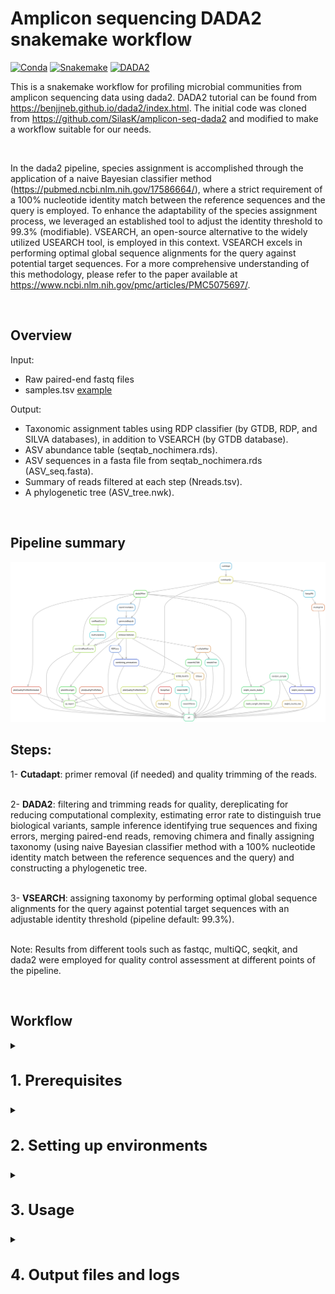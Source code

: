 
# Amplicon sequencing DADA2 snakemake workflow

[![Conda](https://img.shields.io/badge/conda-v4.14.0-lightgrey)](https://docs.conda.io/en/latest/)
[![Snakemake](https://img.shields.io/badge/snakemake-7.21.0.1-blue)](https://snakemake.bitbucket.io)
[![DADA2](https://img.shields.io/badge/DADA2-v1.26.0-orange)](https://benjjneb.github.io/dada2/index.html)


This is a snakemake workflow for profiling microbial communities from amplicon sequencing
data using dada2. DADA2 tutorial can be found from https://benjjneb.github.io/dada2/index.html. The initial code was cloned from https://github.com/SilasK/amplicon-seq-dada2 and modified to make a workflow suitable for our needs.

<br>

In the dada2 pipeline, species assignment is accomplished through the application of a naive Bayesian classifier method (https://pubmed.ncbi.nlm.nih.gov/17586664/), where a strict requirement of a 100% nucleotide identity match between the reference sequences and the query is employed. To enhance the adaptability of the species assignment process, we leveraged an established tool to adjust the identity threshold to 99.3% (modifiable).
VSEARCH, an open-source alternative to the widely utilized USEARCH tool, is employed in this context. VSEARCH excels in performing optimal global sequence alignments for the query against potential target sequences.
For a more comprehensive understanding of this methodology, please refer to the paper available at https://www.ncbi.nlm.nih.gov/pmc/articles/PMC5075697/.

<br>

## Overview

Input: 
* Raw paired-end fastq files
* samples.tsv [example](example_files/samples.tsv)

Output:

* Taxonomic assignment tables using RDP classifier (by GTDB, RDP, and SILVA databases), in addition to VSEARCH (by GTDB database).
* ASV abundance table (seqtab_nochimera.rds).
* ASV sequences in a fasta file from seqtab_nochimera.rds (ASV_seq.fasta).
* Summary of reads filtered at each step (Nreads.tsv).
* A phylogenetic tree (ASV_tree.nwk).

<br> 

## Pipeline summary

<img src="dag.svg" width= auto height= auto >

<br> 

## Steps:

1-	**Cutadapt**: primer removal (if needed) and quality trimming of the reads.
<br>
<br> 

2-	**DADA2**: filtering and trimming reads for quality, dereplicating for reducing computational complexity, estimating error rate to distinguish true biological variants, sample inference identifying true sequences and fixing errors, merging paired-end reads, removing chimera and finally assigning taxonomy (using naive Bayesian classifier method with a 100% nucleotide identity match between the reference sequences and the query) and constructing a phylogenetic tree.
<br> 
<br> 

3-	**VSEARCH**: assigning taxonomy by performing optimal global sequence alignments for the query against potential target sequences with an adjustable identity threshold (pipeline default: 99.3%).
<br> 
<br> 

Note: Results from different tools such as fastqc, multiQC, seqkit, and dada2 were employed for quality control assessment at different points of the pipeline.

<br> 


## Workflow

<details>
<summary><h3 style="font-size: 24px;">1. Prerequisites</h3></summary>
    
Please install the following tools before running this workflow. Please request an interactive session before starting the installation step by running the following command:

```bash
    salloc --mem=20G --time=05:00:00
```

conda (miniconda): https://conda.io/projects/conda/en/stable/user-guide/install/linux.html

snakemake: https://snakemake.readthedocs.io/en/stable/getting_started/installation.html

</details>


<details>

<summary><h3 style="font-size: 24px;">2. Setting up environments</h3></summary>

Note: 

**You can replace conda with mambe in the following commands. Mamba is a drop-in replacement and uses the same commands and configuration options as conda. You can swap almost all commands between conda & mamba. Mamba is faster than conda in resolving package dependencies and creating or updating environments.**

After installation, verify the installation of each tool by executing its name followed by the flag '-h'. For example, use fastqc -h to check if FastQC is installed. This command should display the help information or usage instructions for the tool, indicating successful installation.

For packages installed in R, initiate an R session within the same environment. Confirm the package installation by executing the library("package name") command, replacing "package name" with the actual name of the package. This will load the package in R, showing that it is properly installed and accessible in the current environment.

Next we need to set up a few environments to use in different steps of the pipeline.

#### 2.1. dada2 environment

To install r and dada2:

```bash
conda create -n dada2 -c conda-forge -c bioconda -c defaults --override-channels bioconductor-dada2
```

To activate the environment and install the required packages (dplyr, gridExtra, ggplot2, DECIPHER, Biostrings, limma) locally in R:

```bash
conda activate dada2
```

to open an R session within the dada2 environment type R, (dada2) [username@hostname ~]$ R


```bash
install.packages("gridExtra")
install.packages("ggplot2")
install.packages("dplyr")
if (!require("BiocManager", quietly = TRUE))
    install.packages("BiocManager")
BiocManager::install("DECIPHER")
BiocManager::install("Biostrings")
BiocManager::install("limma")
```

to quit R type q(), (dada2) [username@hostname ~]$ q() and deactivate the environment:

```bash
conda deactivate
```

<br>

#### 2.2. QC environment

To install fastqc, multiQC, cutadapt, and seqkit tools for quality control in a new environment:

```bash
conda create --name QC
conda activate QC
conda install -c bioconda fastqc==0.11.8
conda install pip
pip install multiqc
pip install pandas==1.5.3
pip install cutadapt
conda install -c bioconda seqkit
conda deactivate
```

<br>

#### 2.3 fastree_mafft environment 

To create an environment for generating a phylogenetic tree and a fasta file of ASVs:

```bash
conda create -n fastree_mafft
conda activate fastree_mafft
conda install -c bioconda fasttree
conda deactivate
```

<br>

#### 2.4 rmd environment

```bash
conda create -n rmd
conda activate rmd
conda install -c conda-forge r-base
conda install -c conda-forge pandoc
conda install -c conda-forge r-tidyverse
wget https://github.com/marbl/Krona/releases/download/v2.8.1/KronaTools-2.8.1.tar 
tar xf KronaTools-2.8.1.tar 
cd KronaTools-2.8.1
#prefix destination path is relative to where KronaTools-2.8.1 is downloaded
./install.pl --prefix=/path/where/rmd/environment/is/ #e.g.: /softwares/miniconda/envs/rmd/

```

to open an R session within the rmd environment type R, (rmd) [username@hostname ~]$ R

```bash
install.packages('DT')
install.packages("ggplot2")
install.packages("dplyr")
if (!require("BiocManager", quietly = TRUE))
    install.packages("BiocManager")
BiocManager::install("phyloseq") #This takes a while
install.packages("remotes")
remotes::install_github("cpauvert/psadd")
BiocManager::install("dada2")
BiocManager::install("limma")
BiocManager::install("kableExtra")
install.packages("RColorBrewer")
install.packages("ggpubr")
install.packages("waterfalls")
```

to quit R type q(), (rmd) [username@hostname ~]$ q() and deactivate the environment:

```bash
conda deactivate
```

<br>

#### 2.5 vsearch environment

```
conda create -n vsearch
conda activate vsearch
conda install -c "bioconda/label/cf201901" vsearch
conda deactivate
```

</details>
 

<details>
<summary><h3 style="font-size: 24px;">3. Usage</h3></summary> 

Then please follow these steps to set up and run the pipeline.

#### 3.1 Make sure that all the environments are set up and required packages are installed.
<br>

#### 3.2 Navigate to your project directory and clone this repository into that directory using the following command:
<br>

```bash
git clone https://github.com/IMCBioinformatics/dada2_snakemake_workflow.git
```

#### 3.3 Use prepare.py script to generate the samples.tsv file as an input for this pipeline using the following command: 
<br>

```<DIR>``` is the location of the raw fastq files.

```bash
python utils/scripts/common/prepare.py <DIR>
```

#### 3.4 Make sure to configure the config.yaml file.
<br>

| Parameter | Description | Example/Default |
| -------------- | --------------- | ------------ |
| input_dir | path of the input directory | "/home/data" |
| output_dir | name and path to the output directory | "output" |
| path | path to the main snakemake directory | "/home/analysis/dada2_snakemake_workflow" |
| forward_read_suffix, reverse_read_suffix | Forward and reverse reads format | "_R1" "_R2" |
| primer_removal | Set to TRUE to remove primers | False |
| fwd_primer | Forward primer sequence | "CTGTCTCTTAT..." |
| rev_primer | Reverse primer sequence | "CTGTCTCTTAT..." |
| fwd_primer_rc | Forward primer reverse complement sequence | "CTGTCTCTTAT..." |
| rev_primer_rc | Reverse primer reverse complement sequence | "CTGTCTCTTAT..." |
| min_overlap | minimum overlap length for primer detection | 3 |
| max_e | maximum error rate allowed in primer match/detection | 0.1 |
| qf, qr | quality trimming score | numeric e.g. 20 |
| min_len | minimum length of reads kept | numeric e.g. 50 |
| random_n | number of random samples to look into their reads length distribution | numeric e.g. 5 |
| Positive_samples | Positive control samples to visualize in qc report | "pos_ctrl_1|pos_ctrl_2" |
| threads | number of threads to be used | numeric e.g. 20 |
| truncLen | trimming reads at this length | numeric e.g. 260 |
| maxEE | maximum number of “expected errors” allowed in a read | numeric e.g. 2 |
| truncQ | Truncating reads at the first instance of a quality score less than or equal to truncQ | 2 |
| learn_nbases | minimum number of total bases to use for error rate learning | 1e8 |
| chimera_method | method used for chimera detection | consensus |
| Identity | minimum percent identity for a hit to be considered a match | percentage e.g. 0.993 |
| Maxaccepts | maximum number of hits to consider per query | numeric e.g. 30 |
| RDP_dbs, vsearch_DBs | databases used for taxonomy assignment | |

<br>

#### 3.5 Download the taxonomy databases from http://www2.decipher.codes/Downloads.html that you plan to use in utils/databases/ and consequently set the path for them in the config file

#### 3.6 Once confident with all the parameters first run the snakemake dry run command to make sure that pipeline is working.
 <br>

 ```bash
 snakemake -np
 ```
Then snakemake can be executed by the following bash script:
 
 ```bash
 sbatch dada2_sbatch.sh
 ```
</details>


<details>
<summary><h3 style="font-size: 24px;">4. Output files and logs</h3></summary> 
 
To make sure that the pipeline is run completely, we need to check the log and output files.

#### 4.1 Log files
All logs are placed in the logs directory. 
A copy of all snakemake files and logs will be copied to the output directory (output/snakemake_files/) as well to avoid rewritting them by upcoming re-runs.

<br>

#### 4.2 Important result files:


##### 4.2.1 output/dada2
   - seqtab_nochimeras.rds
   - Nreads.tsv

<br>

##### 4.2.2 output/taxonomy
   - GTDB_RDP.tsv
   - RDP_RDP.tsv
   - Silva_RDP.tsv
   - annotation_combined_dada2.txt (results from all 4 databases side by side)
   - vsearch_dada2_merged.tsv (adding vsearch results and merging vsearch and dada2 GTDB taxonomy assignmnets as final annotations)

<br>

##### 4.2.3 output/phylogeny    
   - ASV_seq.fasta
   - ASV_tree.nwk

<br>

##### 4.2.4 output/QC_html_report
   - qc_report.html
</details>
